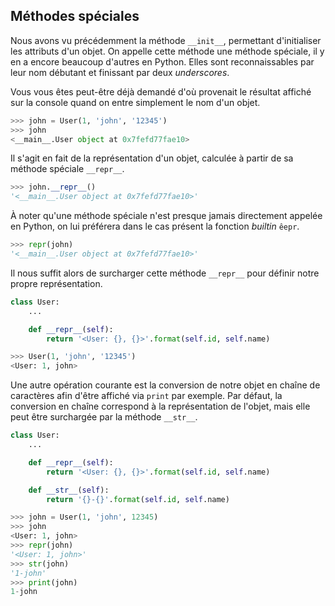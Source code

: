 ## Méthodes spéciales

Nous avons vu précédemment la méthode `__init__`, permettant d'initialiser les attributs d'un objet.
On appelle cette méthode une méthode spéciale, il y en a encore beaucoup d'autres en Python. Elles sont reconnaissables par leur nom débutant et finissant par deux *underscores*.

Vous vous êtes peut-être déjà demandé d'où provenait le résultat affiché sur la console quand on entre simplement le nom d'un objet.

```python
>>> john = User(1, 'john', '12345')
>>> john
<__main__.User object at 0x7fefd77fae10>
```

Il s'agit en fait de la représentation d'un objet, calculée à partir de sa méthode spéciale `__repr__`.

```python
>>> john.__repr__()
'<__main__.User object at 0x7fefd77fae10>'
```

À noter qu'une méthode spéciale n'est presque jamais directement appelée en Python, on lui préférera dans le cas présent la fonction *builtin* `êepr`.

```python
>>> repr(john)
'<__main__.User object at 0x7fefd77fae10>'
```

Il nous suffit alors de surcharger cette méthode `__repr__` pour définir notre propre représentation.

```python
class User:
    ...

    def __repr__(self):
        return '<User: {}, {}>'.format(self.id, self.name)
```

```python
>>> User(1, 'john', '12345')
<User: 1, john>
```

Une autre opération courante est la conversion de notre objet en chaîne de caractères afin d'être affiché via `print` par exemple.
Par défaut, la conversion en chaîne correspond à la représentation de l'objet, mais elle peut être surchargée par la méthode `__str__`.

```python
class User:
    ...

    def __repr__(self):
        return '<User: {}, {}>'.format(self.id, self.name)

    def __str__(self):
        return '{}-{}'.format(self.id, self.name)
```

```python
>>> john = User(1, 'john', 12345)
>>> john
<User: 1, john>
>>> repr(john)
'<User: 1, john>'
>>> str(john)
'1-john'
>>> print(john)
1-john
```
